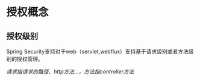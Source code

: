 # 授权概念

## 授权级别

Spring Security支持对于web（servlet,webflux）支持基于请求级别或者方法级别的授权管理。

*请求指请求的路径、http方法...，方法指controller方法*


